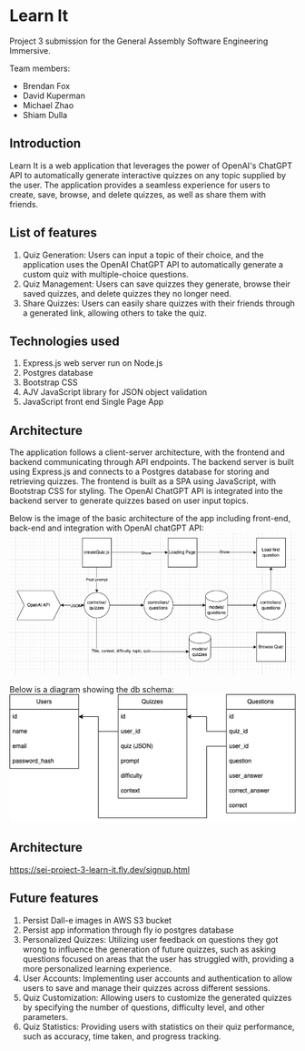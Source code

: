 # Learn It 
Project 3 submission for the General Assembly Software Engineering Immersive.

Team members: 
* Brendan Fox
* David Kuperman
* Michael Zhao
* Shiam Dulla

## Introduction
Learn It is a web application that leverages the power of OpenAI's ChatGPT API to automatically generate interactive quizzes on any topic supplied by the user. The application provides a seamless experience for users to create, save, browse, and delete quizzes, as well as share them with friends.

## List of features
1. Quiz Generation: Users can input a topic of their choice, and the application uses the OpenAI ChatGPT API to automatically generate a     custom quiz with multiple-choice questions.
1. Quiz Management: Users can save quizzes they generate, browse their saved quizzes, and delete quizzes they no longer need.
1. Share Quizzes: Users can easily share quizzes with their friends through a generated link, allowing others to take the quiz.

## Technologies used
1. Express.js web server run on Node.js 
1. Postgres database
1. Bootstrap CSS
1. AJV JavaScript library for JSON object validation
1. JavaScript front end Single Page App

## Architecture
The application follows a client-server architecture, with the frontend and backend communicating through API endpoints. The backend server is built using Express.js and connects to a Postgres database for storing and retrieving quizzes. The frontend is built as a SPA using JavaScript, with Bootstrap CSS for styling. The OpenAI ChatGPT API is integrated into the backend server to generate quizzes based on user input topics.

Below is the image of the basic architecture of the app including front-end, back-end and integration with OpenAI chatGPT API:
![Diagram showing the app architecture](architecture-diagram.png) 

Below is a diagram showing the db schema: 
![Diagram showing the database structure](db-diagram.png) 

## Architecture
https://sei-project-3-learn-it.fly.dev/signup.html

## Future features
1. Persist Dall-e images in AWS S3 bucket
1. Persist app information through fly io postgres database
1. Personalized Quizzes: Utilizing user feedback on questions they got wrong to influence the generation of future quizzes, such as asking questions focused on areas that the user has struggled with, providing a more personalized learning experience.
1. User Accounts: Implementing user accounts and authentication to allow users to save and manage their quizzes across different sessions.
1. Quiz Customization: Allowing users to customize the generated quizzes by specifying the number of questions, difficulty level, and other parameters.
1. Quiz Statistics: Providing users with statistics on their quiz performance, such as accuracy, time taken, and progress tracking. 
